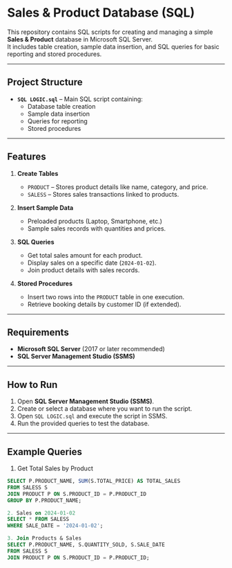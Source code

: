 #  Sales & Product Database (SQL)

This repository contains SQL scripts for creating and managing a simple **Sales & Product** database in Microsoft SQL Server.  
It includes table creation, sample data insertion, and SQL queries for basic reporting and stored procedures.

---

##  Project Structure

- **`SQL LOGIC.sql`** – Main SQL script containing:
  - Database table creation
  - Sample data insertion
  - Queries for reporting
  - Stored procedures

---

##  Features

1. **Create Tables**
   - `PRODUCT` – Stores product details like name, category, and price.
   - `SALESS` – Stores sales transactions linked to products.

2. **Insert Sample Data**
   - Preloaded products (Laptop, Smartphone, etc.)
   - Sample sales records with quantities and prices.

3. **SQL Queries**
   - Get total sales amount for each product.
   - Display sales on a specific date (`2024-01-02`).
   - Join product details with sales records.
   
4. **Stored Procedures**
   - Insert two rows into the `PRODUCT` table in one execution.
   - Retrieve booking details by customer ID (if extended).

---

##  Requirements

- **Microsoft SQL Server** (2017 or later recommended)
- **SQL Server Management Studio (SSMS)**

---

##  How to Run

1. Open **SQL Server Management Studio (SSMS)**.
2. Create or select a database where you want to run the script.
3. Open `SQL LOGIC.sql` and execute the script in SSMS.
4. Run the provided queries to test the database.

---

##  Example Queries

1. Get Total Sales by Product
```sql
SELECT P.PRODUCT_NAME, SUM(S.TOTAL_PRICE) AS TOTAL_SALES
FROM SALESS S
JOIN PRODUCT P ON S.PRODUCT_ID = P.PRODUCT_ID
GROUP BY P.PRODUCT_NAME;

2. Sales on 2024-01-02
SELECT * FROM SALESS
WHERE SALE_DATE = '2024-01-02';

3. Join Products & Sales
SELECT P.PRODUCT_NAME, S.QUANTITY_SOLD, S.SALE_DATE
FROM SALESS S
JOIN PRODUCT P ON S.PRODUCT_ID = P.PRODUCT_ID;
